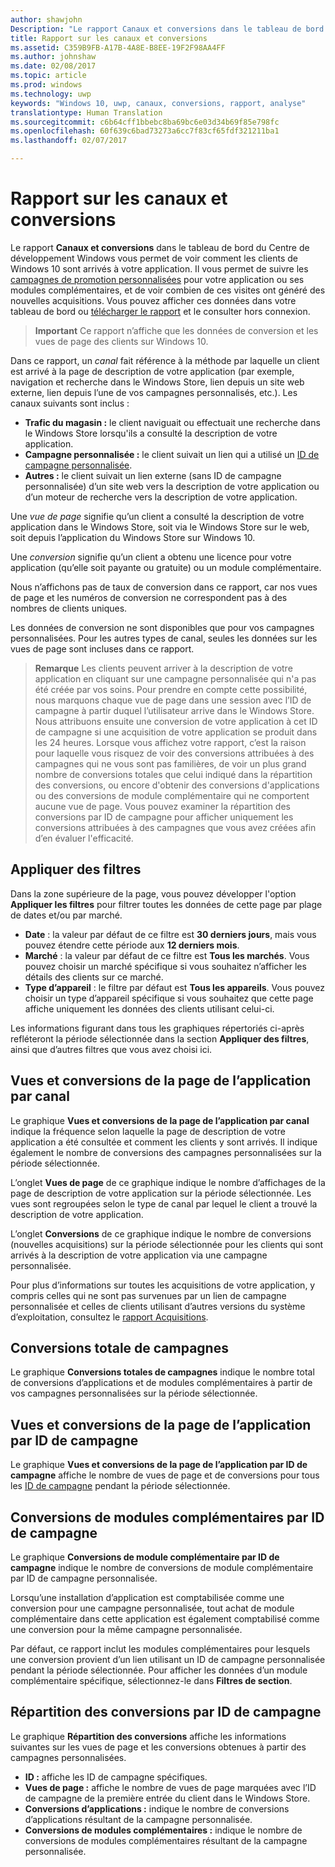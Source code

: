 ```yaml
---
author: shawjohn
Description: "Le rapport Canaux et conversions dans le tableau de bord du Centre de développement Windows vous permet de voir comment les clients de Windows 10 sont arrivés à votre application."
title: Rapport sur les canaux et conversions
ms.assetid: C359B9FB-A17B-4A8E-B8EE-19F2F98AA4FF
ms.author: johnshaw
ms.date: 02/08/2017
ms.topic: article
ms.prod: windows
ms.technology: uwp
keywords: "Windows 10, uwp, canaux, conversions, rapport, analyse"
translationtype: Human Translation
ms.sourcegitcommit: c6b64cff1bbebc8ba69bc6e03d34b69f85e798fc
ms.openlocfilehash: 60f639c6bad73273a6cc7f83cf65fdf321211ba1
ms.lasthandoff: 02/07/2017

---
```


# <a name="channels-and-conversions-report"></a>Rapport sur les canaux et conversions


Le rapport **Canaux et conversions** dans le tableau de bord du Centre de développement Windows vous permet de voir comment les clients de Windows 10 sont arrivés à votre application. Il vous permet de suivre les [campagnes de promotion personnalisées](create-a-custom-app-promotion-campaign.md) pour votre application ou ses modules complémentaires, et de voir combien de ces visites ont généré des nouvelles acquisitions. Vous pouvez afficher ces données dans votre tableau de bord ou [télécharger le rapport](download-analytic-reports.md) et le consulter hors connexion.

> **Important**   Ce rapport n’affiche que les données de conversion et les vues de page des clients sur Windows 10.

 

Dans ce rapport, un *canal* fait référence à la méthode par laquelle un client est arrivé à la page de description de votre application (par exemple, navigation et recherche dans le Windows Store, lien depuis un site web externe, lien depuis l’une de vos campagnes personnalisés, etc.). Les canaux suivants sont inclus :

-   **Trafic du magasin :** le client naviguait ou effectuait une recherche dans le Windows Store lorsqu'ils a consulté la description de votre application.
-   **Campagne personnalisée :** le client suivait un lien qui a utilisé un [ID de campagne personnalisée](create-a-custom-app-promotion-campaign.md).
-   **Autres :** le client suivait un lien externe (sans ID de campagne personnalisée) d’un site web vers la description de votre application ou d’un moteur de recherche vers la description de votre application.

Une *vue de page* signifie qu’un client a consulté la description de votre application dans le Windows Store, soit via le Windows Store sur le web, soit depuis l’application du Windows Store sur Windows 10.

Une *conversion* signifie qu’un client a obtenu une licence pour votre application (qu’elle soit payante ou gratuite) ou un module complémentaire.

Nous n’affichons pas de taux de conversion dans ce rapport, car nos vues de page et les numéros de conversion ne correspondent pas à des nombres de clients uniques.

Les données de conversion ne sont disponibles que pour vos campagnes personnalisées. Pour les autres types de canal, seules les données sur les vues de page sont incluses dans ce rapport.

> **Remarque**  Les clients peuvent arriver à la description de votre application en cliquant sur une campagne personnalisée qui n'a pas été créée par vos soins. Pour prendre en compte cette possibilité, nous marquons chaque vue de page dans une session avec l’ID de campagne à partir duquel l’utilisateur arrive dans le Windows Store. Nous attribuons ensuite une conversion de votre application à cet ID de campagne si une acquisition de votre application se produit dans les 24 heures. Lorsque vous affichez votre rapport, c’est la raison pour laquelle vous risquez de voir des conversions attribuées à des campagnes qui ne vous sont pas familières, de voir un plus grand nombre de conversions totales que celui indiqué dans la répartition des conversions, ou encore d'obtenir des conversions d'applications ou des conversions de module complémentaire qui ne comportent aucune vue de page. Vous pouvez examiner la répartition des conversions par ID de campagne pour afficher uniquement les conversions attribuées à des campagnes que vous avez créées afin d’en évaluer l'efficacité.


## <a name="apply-filters"></a>Appliquer des filtres


Dans la zone supérieure de la page, vous pouvez développer l'option **Appliquer les filtres** pour filtrer toutes les données de cette page par plage de dates et/ou par marché.

-   **Date** : la valeur par défaut de ce filtre est **30 derniers jours**, mais vous pouvez étendre cette période aux **12 derniers mois**.
-   **Marché** : la valeur par défaut de ce filtre est **Tous les marchés**. Vous pouvez choisir un marché spécifique si vous souhaitez n’afficher les détails des clients sur ce marché.
-   **Type d’appareil** : le filtre par défaut est **Tous les appareils**. Vous pouvez choisir un type d’appareil spécifique si vous souhaitez que cette page affiche uniquement les données des clients utilisant celui-ci.

Les informations figurant dans tous les graphiques répertoriés ci-après refléteront la période sélectionnée dans la section **Appliquer des filtres**, ainsi que d’autres filtres que vous avez choisi ici.

## <a name="app-page-views-and-conversions-by-channel"></a>Vues et conversions de la page de l’application par canal


Le graphique **Vues et conversions de la page de l’application par canal** indique la fréquence selon laquelle la page de description de votre application a été consultée et comment les clients y sont arrivés. Il indique également le nombre de conversions des campagnes personnalisées sur la période sélectionnée.

L’onglet **Vues de page** de ce graphique indique le nombre d’affichages de la page de description de votre application sur la période sélectionnée. Les vues sont regroupées selon le type de canal par lequel le client a trouvé la description de votre application.

L’onglet **Conversions** de ce graphique indique le nombre de conversions (nouvelles acquisitions) sur la période sélectionnée pour les clients qui sont arrivés à la description de votre application via une campagne personnalisée.

Pour plus d’informations sur toutes les acquisitions de votre application, y compris celles qui ne sont pas survenues par un lien de campagne personnalisée et celles de clients utilisant d’autres versions du système d’exploitation, consultez le [rapport Acquisitions](acquisitions-report.md).

 

## <a name="total-campaign-conversions"></a>Conversions totale de campagnes


Le graphique **Conversions totales de campagnes** indique le nombre total de conversions d’applications et de modules complémentaires à partir de vos campagnes personnalisées sur la période sélectionnée.

## <a name="app-page-views-and-conversions-by-campaign-id"></a>Vues et conversions de la page de l’application par ID de campagne


Le graphique **Vues et conversions de la page de l’application par ID de campagne** affiche le nombre de vues de page et de conversions pour tous les [ID de campagne](create-a-custom-app-promotion-campaign.md) pendant la période sélectionnée.

##  <a name="add-on-conversions-by-campaign-id"></a>Conversions de modules complémentaires par ID de campagne


Le graphique **Conversions de module complémentaire par ID de campagne** indique le nombre de conversions de module complémentaire par ID de campagne personnalisée.

Lorsqu’une installation d’application est comptabilisée comme une conversion pour une campagne personnalisée, tout achat de module complémentaire dans cette application est également comptabilisé comme une conversion pour la même campagne personnalisée.

Par défaut, ce rapport inclut les modules complémentaires pour lesquels une conversion provient d’un lien utilisant un ID de campagne personnalisée pendant la période sélectionnée. Pour afficher les données d’un module complémentaire spécifique, sélectionnez-le dans **Filtres de section**.

## <a name="conversions-breakdown-by-campaign-id"></a>Répartition des conversions par ID de campagne


Le graphique **Répartition des conversions** affiche les informations suivantes sur les vues de page et les conversions obtenues à partir des campagnes personnalisées.

-   **ID :** affiche les ID de campagne spécifiques.
-   **Vues de page :** affiche le nombre de vues de page marquées avec l’ID de campagne de la première entrée du client dans le Windows Store.
-   **Conversions d’applications :** indique le nombre de conversions d’applications résultant de la campagne personnalisée.
-   **Conversions de modules complémentaires :** indique le nombre de conversions de modules complémentaires résultant de la campagne personnalisée.


 

 

